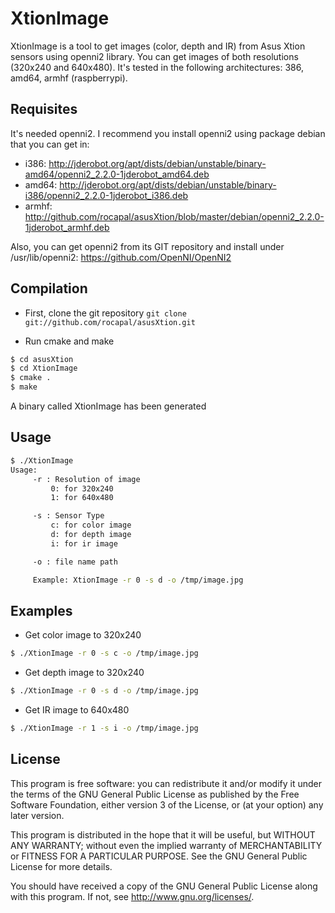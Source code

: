 # XtionImage


XtionImage is a tool to get images (color, depth and IR) from Asus Xtion sensors using openni2 library. You can get images of both resolutions (320x240 and 640x480). It's tested in the following architectures: 386, amd64, armhf (raspberrypi).


## Requisites


It's needed openni2. I recommend you install openni2 using package debian that you can get in: 

* i386: http://jderobot.org/apt/dists/debian/unstable/binary-amd64/openni2_2.2.0-1jderobot_amd64.deb
* amd64: http://jderobot.org/apt/dists/debian/unstable/binary-i386/openni2_2.2.0-1jderobot_i386.deb
* armhf: http://github.com/rocapal/asusXtion/blob/master/debian/openni2_2.2.0-1jderobot_armhf.deb

Also, you can get openni2 from its GIT repository and install under /usr/lib/openni2: https://github.com/OpenNI/OpenNI2


## Compilation

* First, clone the git repository
`git clone git://github.com/rocapal/asusXtion.git`

* Run cmake and make
```bash
$ cd asusXtion
$ cd XtionImage
$ cmake .
$ make
```
A binary called XtionImage has been generated


## Usage

```bash
$ ./XtionImage 
Usage:
	 -r : Resolution of image
		 0: for 320x240
		 1: for 640x480

	 -s : Sensor Type
		 c: for color image
		 d: for depth image
		 i: for ir image

	 -o : file name path

	 Example: XtionImage -r 0 -s d -o /tmp/image.jpg
```

## Examples

* Get color image to 320x240
```bash
$ ./XtionImage -r 0 -s c -o /tmp/image.jpg
```

* Get depth image to 320x240
```bash
$ ./XtionImage -r 0 -s d -o /tmp/image.jpg
```

* Get IR image to 640x480
```bash
$ ./XtionImage -r 1 -s i -o /tmp/image.jpg
```

## License

This program is free software: you can redistribute it and/or modify
it under the terms of the GNU General Public License as published by
the Free Software Foundation, either version 3 of the License, or (at
your option) any later version.

This program is distributed in the hope that it will be useful, but
WITHOUT ANY WARRANTY; without even the implied warranty of
MERCHANTABILITY or FITNESS FOR A PARTICULAR PURPOSE.  See the GNU
General Public License for more details.

You should have received a copy of the GNU General Public License
along with this program.  If not, see http://www.gnu.org/licenses/.
